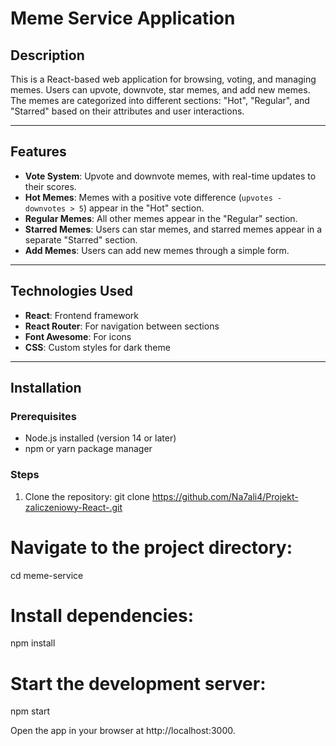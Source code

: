 # Meme Service Application

## Description
This is a React-based web application for browsing, voting, and managing memes. Users can upvote, downvote, star memes, and add new memes. The memes are categorized into different sections: "Hot", "Regular", and "Starred" based on their attributes and user interactions.

---

## Features
- **Vote System**: Upvote and downvote memes, with real-time updates to their scores.
- **Hot Memes**: Memes with a positive vote difference (`upvotes - downvotes > 5`) appear in the "Hot" section.
- **Regular Memes**: All other memes appear in the "Regular" section.
- **Starred Memes**: Users can star memes, and starred memes appear in a separate "Starred" section.
- **Add Memes**: Users can add new memes through a simple form.

---

## Technologies Used
- **React**: Frontend framework
- **React Router**: For navigation between sections
- **Font Awesome**: For icons
- **CSS**: Custom styles for dark theme

---

## Installation
### Prerequisites
- Node.js installed (version 14 or later)
- npm or yarn package manager

### Steps
1. Clone the repository:
   git clone https://github.com/Na7ali4/Projekt-zaliczeniowy-React-.git

# Navigate to the project directory: 
cd meme-service

# Install dependencies:
npm install

# Start the development server:
npm start

Open the app in your browser at http://localhost:3000.

